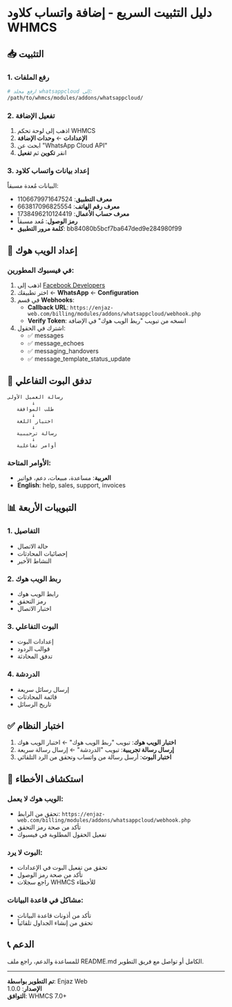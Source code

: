 # دليل التثبيت السريع - إضافة واتساب كلاود WHMCS

## 📥 التثبيت

### 1. رفع الملفات
```bash
# ارفع مجلد whatsappcloud إلى:
/path/to/whmcs/modules/addons/whatsappcloud/
```

### 2. تفعيل الإضافة
1. اذهب إلى لوحة تحكم WHMCS
2. **الإعدادات** ← **وحدات الإضافة**
3. ابحث عن "WhatsApp Cloud API"
4. انقر **تكوين** ثم **تفعيل**

### 3. إعداد بيانات واتساب كلاود
البيانات مُعدة مسبقاً:
- **معرف التطبيق**: 1106679971647524
- **معرف رقم الهاتف**: 663817096825554
- **معرف حساب الأعمال**: 1738496210124419
- **رمز الوصول**: مُعد مسبقاً
- **كلمة مرور التطبيق**: bb84080b5bcf7ba647ded9e284980f99

## 🔗 إعداد الويب هوك

### في فيسبوك المطورين:
1. اذهب إلى [Facebook Developers](https://developers.facebook.com/)
2. اختر تطبيقك ← **WhatsApp** ← **Configuration**
3. في قسم **Webhooks**:
   - **Callback URL**: `https://enjaz-web.com/billing/modules/addons/whatsappcloud/webhook.php`
   - **Verify Token**: انسخه من تبويب "ربط الويب هوك" في الإضافة
4. اشترك في الحقول:
   - ✅ messages
   - ✅ message_echoes
   - ✅ messaging_handovers  
   - ✅ message_template_status_update

## 🤖 تدفق البوت التفاعلي

```
رسالة العميل الأولى
        ↓
   طلب الموافقة
        ↓
   اختيار اللغة
        ↓
   رسالة ترحيبية
        ↓
   أوامر تفاعلية
```

### الأوامر المتاحة:
- **العربية**: مساعدة، مبيعات، دعم، فواتير
- **English**: help, sales, support, invoices

## 📊 التبويبات الأربعة

### 1. التفاصيل
- حالة الاتصال
- إحصائيات المحادثات
- النشاط الأخير

### 2. ربط الويب هوك
- رابط الويب هوك
- رمز التحقق
- اختبار الاتصال

### 3. البوت التفاعلي
- إعدادات البوت
- قوالب الردود
- تدفق المحادثة

### 4. الدردشة
- إرسال رسائل سريعة
- قائمة المحادثات
- تاريخ الرسائل

## ✅ اختبار النظام

1. **اختبار الويب هوك**: تبويب "ربط الويب هوك" ← اختبار الويب هوك
2. **إرسال رسالة تجريبية**: تبويب "الدردشة" ← إرسال رسالة سريعة
3. **اختبار البوت**: أرسل رسالة من واتساب وتحقق من الرد التلقائي

## 🔧 استكشاف الأخطاء

### الويب هوك لا يعمل:
- تحقق من الرابط: `https://enjaz-web.com/billing/modules/addons/whatsappcloud/webhook.php`
- تأكد من صحة رمز التحقق
- تفعيل الحقول المطلوبة في فيسبوك

### البوت لا يرد:
- تحقق من تفعيل البوت في الإعدادات
- تأكد من صحة رمز الوصول
- راجع سجلات WHMCS للأخطاء

### مشاكل في قاعدة البيانات:
- تأكد من أذونات قاعدة البيانات
- تحقق من إنشاء الجداول تلقائياً

## 📞 الدعم
للمساعدة والدعم، راجع ملف README.md الكامل أو تواصل مع فريق التطوير.

---
**تم التطوير بواسطة**: Enjaz Web  
**الإصدار**: 1.0.0  
**التوافق**: WHMCS 7.0+